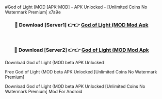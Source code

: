 #God of Light (MOD [APK-MOD] - APK Unlocked - [Unlimited Coins No Watermark Premium] x7a9e



<div align="center">

<h3>🔴 Download [Server1] 👉👉 <a href="https://momento.my/?title=God_of_Light_(MOD">God of Light (MOD Mod Apk</a></h3><br>

<h3>🔴 Download [Server2] 👉👉 <a href="https://momento.my/?title=God_of_Light_(MOD">God of Light (MOD Mod Apk</a></h3>
</div>



Download God of Light (MOD beta APK Unlocked

Free God of Light (MOD beta APK Unlocked [Unlimited Coins No Watermark Premium]

Download God of Light (MOD beta APK Unlocked [Unlimited Coins No Watermark Premium] Mod For Android

